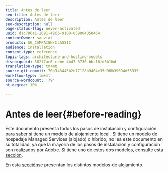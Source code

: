 ```yaml
---
title: Antes de leer
seo-title: Antes de leer
description: Antes de leer
seo-description: null
page-status-flag: never-activated
uuid: d1c786a1-2691-4966-9108-059004050464
contentOwner: sauviat
products: SG_CAMPAIGN/CLASSIC
audience: installation
content-type: reference
topic-tags: architecture-and-hosting-models
discoiquuid: 582f7ac6-cebe-4b47-8730-bbc16fd6b1bd
translation-type: tm+mt
source-git-commit: 70b143445b2e77128b9404e35d96b39694d55335
workflow-type: tm+mt
source-wordcount: '79'
ht-degree: 10%

---
```



# Antes de leer{#before-reading}

Este documento presenta todos los pasos de instalación y configuración para saber si tiene un modelo de alojamiento local. Si tiene un modelo de hospedaje Managed Services (alojado) o híbrido, no lea este documento en su totalidad, ya que la mayoría de los pasos de instalación y configuración son realizados por Adobe. Si tiene uno de estos dos modelos, consulte esta [sección](../../installation/using/hosting-models.md).

En esta [sección](../../installation/using/hosting-models.md)se presentan los distintos modelos de alojamiento.
